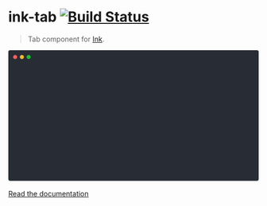 # ink-tab [![Build Status](https://travis-ci.org/jdeniau/ink-tab.svg?branch=master)](https://travis-ci.org/jdeniau/ink-tab)

> Tab component for [Ink](https://github.com/vadimdemedes/ink).

![Demo](media/demo.svg)

[Read the documentation](https://jdeniau.gitbook.io/ink-tab/)
